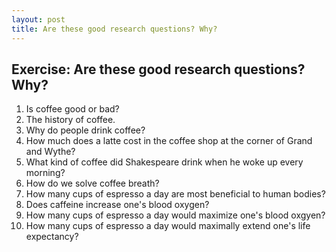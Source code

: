 ```yaml
---
layout: post
title: Are these good research questions? Why?
---
```


## Exercise: Are these good research questions? Why?
1. Is coffee good or bad?
2. The history of coffee.
3. Why do people drink coffee?
4. How much does a latte cost in the coffee shop at the corner of Grand and Wythe?
5. What kind of coffee did Shakespeare drink when he woke up every morning?
6. How do we solve coffee breath?
7. How many cups of espresso a day are most beneficial to human bodies?
8. Does caffeine increase one's blood oxygen?
9. How many cups of espresso a day would maximize one's blood oxgyen?
10. How many cups of espresso a day would maximally extend one's life expectancy?
